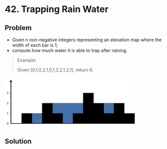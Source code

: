 # 42. Trapping Rain Water

## Problem
- Given n non-negative integers representing an elevation map where the width of each bar is 1,
- compute how much water it is able to trap after raining.

> Example:
> 
> Given [0,1,0,2,1,0,1,3,2,1,2,1], return 6.

![pic](pic.png)

## Solution
